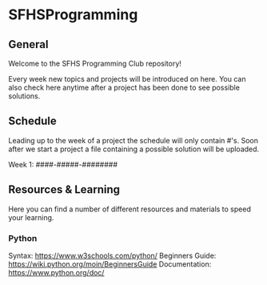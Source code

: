 # SFHSProgramming

## General
Welcome to the SFHS Programming Club repository!

Every week new topics and projects will be introduced on here.
You can also check here anytime after a project has been done to see possible solutions.

## Schedule
Leading up to the week of a project the schedule will only contain #'s. 
Soon after we start a project a file containing a possible solution will be uploaded.

Week 1: ####-#####-######## 

## Resources & Learning
Here you can find a number of different resources and materials to speed your learning.

### Python
Syntax: https://www.w3schools.com/python/
Beginners Guide: https://wiki.python.org/moin/BeginnersGuide
Documentation: https://www.python.org/doc/
